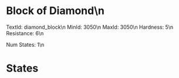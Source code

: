 # Block of Diamond\n
TextId: diamond_block\n
MinId: 3050\n
MaxId: 3050\n
Hardness: 5\n
Resistance: 6\n

Num States: 1\n
# States
```

```